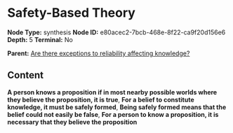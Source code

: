 # Safety-Based Theory

**Node Type:** synthesis
**Node ID:** e80acec2-7bcb-468e-8f22-ca9f20d156e6
**Depth:** 5
**Terminal:** No

**Parent:** [Are there exceptions to reliability affecting knowledge?](are-there-exceptions-to-reliability-affecting-knowledge-antithesis-b82e64fa-1774-4148-84c1-813f0953cdd8.md)

## Content

**A person knows a proposition if in most nearby possible worlds where they believe the proposition, it is true**, **For a belief to constitute knowledge, it must be safely formed**, **Being safely formed means that the belief could not easily be false**, **For a person to know a proposition, it is necessary that they believe the proposition**
